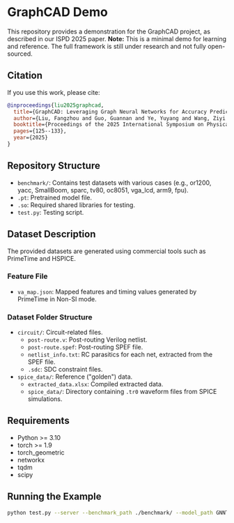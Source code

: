 # GraphCAD Demo

This repository provides a demonstration for the GraphCAD project, as described in our ISPD 2025 paper. 
**Note:** This is a minimal demo for learning and reference. The full framework is still under research and not fully open-sourced.


## Citation

If you use this work, please cite:
```bibtex
@inproceedings{liu2025graphcad,
  title={GraphCAD: Leveraging Graph Neural Networks for Accuracy Prediction Handling Crosstalk-affected Delays},
  author={Liu, Fangzhou and Guo, Guannan and Ye, Yuyang and Wang, Ziyi and Fu, Wenjie and Sheng, Weihua and Yu, Bei},
  booktitle={Proceedings of the 2025 International Symposium on Physical Design},
  pages={125--133},
  year={2025}
}
```

## Repository Structure

- `benchmark/`: Contains test datasets with various cases (e.g., or1200, yacc, SmallBoom, sparc, tv80, oc8051, vga_lcd, arm9, fpu).
- `.pt`: Pretrained model file.
- `.so`: Required shared libraries for testing.
- `test.py`: Testing script.

## Dataset Description

The provided datasets are generated using commercial tools such as PrimeTime and HSPICE.

### Feature File

- `va_map.json`: Mapped features and timing values generated by PrimeTime in Non-SI mode.

### Dataset Folder Structure

- `circuit/`: Circuit-related files.
  - `post-route.v`: Post-routing Verilog netlist.
  - `post-route.spef`: Post-routing SPEF file.
  - `netlist_info.txt`: RC parasitics for each net, extracted from the SPEF file.
  - `.sdc`: SDC constraint files.
- `spice_data/`: Reference ("golden") data.
  - `extracted_data.xlsx`: Compiled extracted data.
  - `spice_data/`: Directory containing `.tr0` waveform files from SPICE simulations.

## Requirements

- Python >= 3.10
- torch >= 1.9
- torch_geometric
- networkx
- tqdm
- scipy

## Running the Example

```bash
python test.py --server --benchmark_path ./benchmark/ --model_path GNNTrans.pt
```
